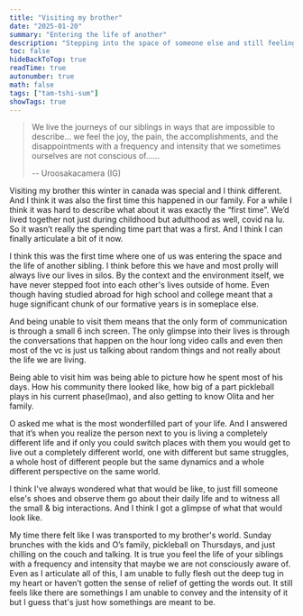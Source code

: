 ```yaml
---
title: "Visiting my brother"
date: "2025-01-20"
summary: "Entering the life of another"
description: "Stepping into the space of someone else and still feeling like home"
toc: false
hideBackToTop: true
readTime: true
autonumber: true
math: false
tags: ["tam-tshi-sum"]
showTags: true
---
```


> We live the journeys of our siblings in ways that are impossible to describe… we feel the joy, the pain, the accomplishments, and the disappointments with a frequency and intensity that we sometimes ourselves are not conscious of……
>
> -- Uroosakacamera (IG)

Visiting my brother this winter in canada was special and I think different. And I think it was also the first time this happened in our family. For a while I think it was hard to describe what about it was exactly the “first time”. We’d lived together not just during childhood but adulthood as well, covid na lu. So it wasn’t really the spending time part that was a first. And I think I can finally articulate a bit of it now.

I think this was the first time where one of us was entering the space and the life of another sibling. I think before this we have and most prolly will always live our lives in silos. By the context and the environment itself, we have never stepped foot into each other's lives outside of home. Even though having studied abroad for high school and college meant that a huge significant chunk of our formative years is in someplace else.

And being unable to visit them means that the only form of communication is through a small 6 inch screen. The only glimpse into their lives is through the conversations that happen on the hour long video calls and even then most of the vc is just us talking about random things and not really about the life we are living.

Being able to visit him was being able to picture how he spent most of his days. How his community there looked like, how big of a part pickleball plays in his current phase(lmao), and also getting to know Olita and her family.

O asked me what is the most wonderfilled part of your life. And I answered that it’s when you realize the person next to you is living a completely different life and if only you could switch places with them you would get to live out a completely different world, one with different but same struggles, a whole host of different people but the same dynamics and a whole different perspective on the same world.

I think I've always wondered what that would be like, to just fill someone else's shoes and observe them go about their daily life and to witness all the small & big interactions. And I think I got a glimpse of what that would look like.

My time there felt like I was transported to my brother's world. Sunday brunches with the kids and O’s family, pickleball on Thursdays, and just chilling on the couch and talking. It is true you feel the life of your siblings with a frequency and intensity that maybe we are not consciously aware of. Even as I articulate all of this, I am unable to fully flesh out the deep tug in my heart or haven’t gotten the sense of relief of getting the words out. It still feels like there are somethings I am unable to convey and the intensity of it but I guess that's just how somethings are meant to be. 

